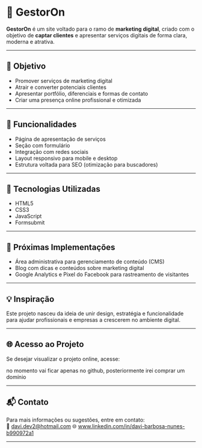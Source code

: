 # 🚀 GestorOn

**GestorOn** é um site voltado para o ramo de **marketing digital**, criado com o objetivo de **captar clientes** e apresentar serviços digitais de forma clara, moderna e atrativa.

---

## 📌 Objetivo

- Promover serviços de marketing digital
- Atrair e converter potenciais clientes
- Apresentar portfólio, diferenciais e formas de contato
- Criar uma presença online profissional e otimizada

---

## 🎯 Funcionalidades

- Página de apresentação de serviços
- Seção com formulário
- Integração com redes sociais
- Layout responsivo para mobile e desktop
- Estrutura voltada para SEO (otimização para buscadores)

---

## 🔧 Tecnologias Utilizadas

- HTML5  
- CSS3  
- JavaScript  
- Formsubmit

---

## 🧠 Próximas Implementações

- Área administrativa para gerenciamento de conteúdo (CMS)
- Blog com dicas e conteúdos sobre marketing digital
- Google Analytics e Pixel do Facebook para rastreamento de visitantes

---

## 💡 Inspiração

Este projeto nasceu da ideia de unir design, estratégia e funcionalidade para ajudar profissionais e empresas a crescerem no ambiente digital.

---

## 🌐 Acesso ao Projeto

Se desejar visualizar o projeto online, acesse:  

no momento vai ficar apenas no github, posteriormente irei comprar um domínio

---

## 📬 Contato

Para mais informações ou sugestões, entre em contato:  
📧 davi.dev2@hotmail.com 
🌐 www.linkedin.com/in/davi-barbosa-nunes-b990972a1

---


